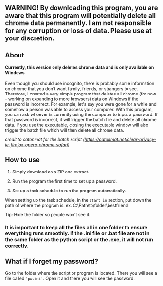 ## WARNING! By downloading this program, you are aware that this program will potentially delete all chrome data permanently. I am not responsible for any corruption or loss of data. Please use at your discretion.


## About

#### Currently, this version only deletes chrome data and is only available on Windows

Even though you should use incognito, there is probably some information on chrome that you don't want family, friends, or strangers to see. Therefore, I created a very simple program that deletes all chrome (for now - working on expanding to more browsers) data on Windows if the password is incorrect. For example, let's say you were gone for a while and somehow a person was able to access your computer. With this program, you can ask whoever is currently using the computer to input a password. If that password is incorrect, it will trigger the batch file and delete all chrome data. If you use the executable, closing the executable window will also trigger the batch file which will then delete all chrome data. 

*credit to catonmat for the batch script (https://catonmat.net/clear-privacy-ie-firefox-opera-chrome-safari)*

## How to use

1) Simply download as a ZIP and extract. 

2) Run the program the first time to set up a password.

3) Set up a task schedule to run the program automatically.

When setting up the task schedule, in the `Start in` section, put down the path of where the program is. ex. C:\\Path\to\folder\bestfriend

Tip: Hide the folder so people won't see it.

### It is important to keep all the files all in one folder to ensure everything runs smoothly. If the .ini file or .bat file are not in the same folder as the python script or the .exe, it will not run correctly. 

## What if I forget my password?

Go to the folder where the script or program is located. There you will see a file called `'pw.ini'`. Open it and there you will see the password. 
